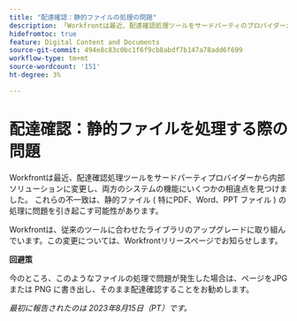 ```yaml
---
title: "配達確認：静的ファイルの処理の問題"
description: 「Workfrontは最近、配達確認処理ツールをサードパーティのプロバイダーから内部ソリューションに変更し、両方のシステムの機能にいくつかの相違点を見つけました。 これらの不一致は、静的ファイル ( 特にPDF、Word、PPT ファイル ) の処理に問題を引き起こす可能性があります。 回避策が利用可能です」
hidefromtoc: true
feature: Digital Content and Documents
source-git-commit: 494e8c83c0bc1f6f9cb8abdf7b147a78add6f699
workflow-type: tm+mt
source-wordcount: '151'
ht-degree: 3%

---
```



# 配達確認：静的ファイルを処理する際の問題

<!--WF and WFP TOCs-->

Workfrontは最近、配達確認処理ツールをサードパーティプロバイダーから内部ソリューションに変更し、両方のシステムの機能にいくつかの相違点を見つけました。 これらの不一致は、静的ファイル ( 特にPDF、Word、PPT ファイル ) の処理に問題を引き起こす可能性があります。

Workfrontは、従来のツールに合わせたライブラリのアップグレードに取り組んでいます。この変更については、Workfrontリリースページでお知らせします。

**回避策**

今のところ、このようなファイルの処理で問題が発生した場合は、ページをJPGまたは PNG に書き出し、そのまま配達確認することをお勧めします。

_最初に報告されたのは 2023年8月15日（PT）です。_
